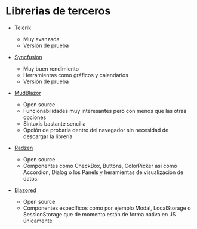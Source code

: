 # Librerias de terceros

- [Telerik](https://www.telerik.com/blazor-ui)
  - Muy avanzada
  - Versión de prueba

- [Syncfusion](https://www.syncfusion.com/blazor-components)  
  - Muy buen rendimiento
  - Herramientas como gráficos y calendarios
  - Versión de prueba

- [MudBlazor](https://mudblazor.com/)
  - Open source
  - Funcionabilidades muy interesantes pero con menos que las otras opciones
  - Sintaxis bastante sencilla
  - Opción de probarla dentro del navegador sin necesidad de descargar la librería

- [Radzen](https://blazor.radzen.com/)
  - Open source
  - Componentes como CheckBox, Buttons, ColorPicker así como Accordion, Dialog o los Panels y heramientas de visualización de datos.

- [Blazored](https://github.com/Blazored)
  - Open source
  - Componentes específicos como por ejemplo Modal, LocalStorage o SessionStorage que de momento están de forma nativa en JS únicamente